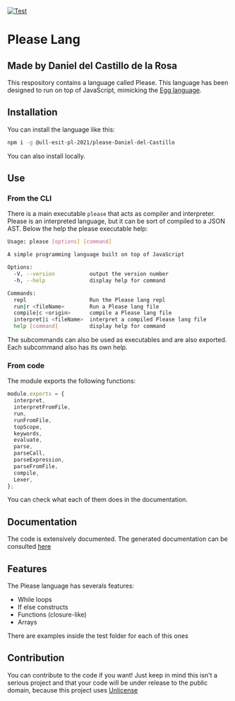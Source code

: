 [![Test](https://github.com/ULL-ESIT-PL-2021/please-Daniel-del-Castillo/actions/workflows/test.yaml/badge.svg?branch=main)](https://github.com/ULL-ESIT-PL-2021/please-Daniel-del-Castillo/actions/workflows/test.yaml)
# Please Lang
## Made by Daniel del Castillo de la Rosa
This respository contains a language called Please. This language has been designed to run on top of JavaScript, mimicking the [Egg language](https://eloquentjavascript.net/12_language.html).
## Installation
You can install the language like this:
```sh
npm i -g @ull-esit-pl-2021/please-Daniel-del-Castillo
```
You can also install locally.
## Use
### From the CLI
There is a main executable `please` that acts as compiler and interpreter. Please is an interpreted language, but it can be sort of compiled to a JSON AST. Below the help the please executable help:
```sh
Usage: please [options] [command]

A simple programming language built on top of JavaScript

Options:
  -V, --version           output the version number
  -h, --help              display help for command

Commands:
  repl                    Run the Please lang repl
  run|r <fileName>        Run a Please lang file
  compile|c <origin>      compile a Please lang file
  interpret|i <fileName>  interpret a compiled Please lang file
  help [command]          display help for command
```
The subcommands can also be used as executables and are also exported. Each subcommand also has its own help.
### From code
The module exports the following functions:
```js
module.exports = {
  interpret,
  interpretFromFile,
  run,
  runFromFile,
  topScope,
  keywords,
  evaluate,
  parse,
  parseCall,
  parseExpression,
  parseFromFile,
  compile,
  Lexer,
};

```
You can check what each of them does in the documentation.
## Documentation
The code is extensively documented. The generated documentation can be consulted [here](https://ull-esit-pl-2021.github.io/egg-method-evaluate-Daniel-del-Castillo/index.html)

## Features
The Please language has severals features:
* While loops
* If else constructs
* Functions (closure-like)
* Arrays

There are examples inside the test folder for each of this ones

## Contribution
You can contribute to the code if you want! Just keep in mind this isn't a serious project and that your code will be under release to the public domain, because this project uses [Unlicense](https://unlicense.org/)
